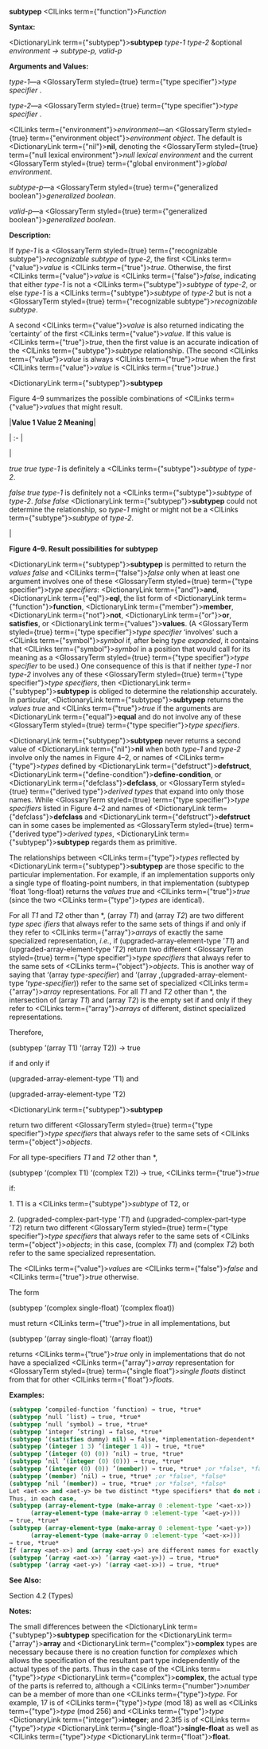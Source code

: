 **subtypep** <ClLinks  term={"function"}><i>Function</i></ClLinks> 



**Syntax:** 



<DictionaryLink  term={"subtypep"}><b>subtypep</b></DictionaryLink> *type-1 type-2* &amp;optional *environment → subtype-p, valid-p* 



**Arguments and Values:** 



*type-1*—a <GlossaryTerm styled={true} term={"type specifier"}><i>type specifier</i></GlossaryTerm> . 



*type-2*—a <GlossaryTerm styled={true} term={"type specifier"}><i>type specifier</i></GlossaryTerm> . 



<ClLinks  term={"environment"}><i>environment</i></ClLinks>—an <GlossaryTerm styled={true} term={"environment object"}><i>environment object</i></GlossaryTerm>. The default is <DictionaryLink  term={"nil"}><b>nil</b></DictionaryLink>, denoting the <GlossaryTerm styled={true} term={"null lexical environment"}><i>null lexical environment</i></GlossaryTerm> and the current <GlossaryTerm styled={true} term={"global environment"}><i>global environment</i></GlossaryTerm>. 



*subtype-p*—a <GlossaryTerm styled={true} term={"generalized boolean"}><i>generalized boolean</i></GlossaryTerm>. 



*valid-p*—a <GlossaryTerm styled={true} term={"generalized boolean"}><i>generalized boolean</i></GlossaryTerm>. 



**Description:** 



If *type-1* is a <GlossaryTerm styled={true} term={"recognizable subtype"}><i>recognizable subtype</i></GlossaryTerm> of *type-2*, the first <ClLinks  term={"value"}><i>value</i></ClLinks> is <ClLinks  term={"true"}><i>true</i></ClLinks>. Otherwise, the first <ClLinks  term={"value"}><i>value</i></ClLinks> is <ClLinks  term={"false"}><i>false</i></ClLinks>, indicating that either *type-1* is not a <ClLinks  term={"subtype"}><i>subtype</i></ClLinks> of *type-2*, or else *type-1* is a <ClLinks  term={"subtype"}><i>subtype</i></ClLinks> of *type-2* but is not a <GlossaryTerm styled={true} term={"recognizable subtype"}><i>recognizable subtype</i></GlossaryTerm>. 



A second <ClLinks  term={"value"}><i>value</i></ClLinks> is also returned indicating the ‘certainty’ of the first <ClLinks  term={"value"}><i>value</i></ClLinks>. If this value is <ClLinks  term={"true"}><i>true</i></ClLinks>, then the first value is an accurate indication of the <ClLinks  term={"subtype"}><i>subtype</i></ClLinks> relationship. (The second <ClLinks  term={"value"}><i>value</i></ClLinks> is always <ClLinks  term={"true"}><i>true</i></ClLinks> when the first <ClLinks  term={"value"}><i>value</i></ClLinks> is <ClLinks  term={"true"}><i>true</i></ClLinks>.)  







<DictionaryLink  term={"subtypep"}><b>subtypep</b></DictionaryLink> 



Figure 4–9 summarizes the possible combinations of <ClLinks  term={"value"}><i>values</i></ClLinks> that might result. 



|**Value 1 Value 2 Meaning**|

| :- |

|<p>*true true type-1* is definitely a <ClLinks  term={"subtype"}><i>subtype</i></ClLinks> of *type-2*. </p><p>*false true type-1* is definitely not a <ClLinks  term={"subtype"}><i>subtype</i></ClLinks> of *type-2*. *false false* <DictionaryLink  term={"subtypep"}><b>subtypep</b></DictionaryLink> could not determine the relationship, so *type-1* might or might not be a <ClLinks  term={"subtype"}><i>subtype</i></ClLinks> of *type-2*.</p>|





**Figure 4–9. Result possibilities for subtypep** 



<DictionaryLink  term={"subtypep"}><b>subtypep</b></DictionaryLink> is permitted to return the *values false* and <ClLinks  term={"false"}><i>false</i></ClLinks> only when at least one argument involves one of these <GlossaryTerm styled={true} term={"type specifier"}><i>type specifiers</i></GlossaryTerm>: <DictionaryLink  term={"and"}><b>and</b></DictionaryLink>, <DictionaryLink  term={"eql"}><b>eql</b></DictionaryLink>, the list form of <DictionaryLink  term={"function"}><b>function</b></DictionaryLink>, <DictionaryLink  term={"member"}><b>member</b></DictionaryLink>, <DictionaryLink  term={"not"}><b>not</b></DictionaryLink>, <DictionaryLink  term={"or"}><b>or</b></DictionaryLink>, **satisfies**, or <DictionaryLink  term={"values"}><b>values</b></DictionaryLink>. (A <GlossaryTerm styled={true} term={"type specifier"}><i>type specifier</i></GlossaryTerm> ‘involves’ such a <ClLinks  term={"symbol"}><i>symbol</i></ClLinks> if, after being *type expanded*, it contains that <ClLinks  term={"symbol"}><i>symbol</i></ClLinks> in a position that would call for its meaning as a <GlossaryTerm styled={true} term={"type specifier"}><i>type specifier</i></GlossaryTerm> to be used.) One consequence of this is that if neither *type-1* nor *type-2* involves any of these <GlossaryTerm styled={true} term={"type specifier"}><i>type specifiers</i></GlossaryTerm>, then <DictionaryLink  term={"subtypep"}><b>subtypep</b></DictionaryLink> is obliged to determine the relationship accurately. In particular, <DictionaryLink  term={"subtypep"}><b>subtypep</b></DictionaryLink> returns the *values true* and <ClLinks  term={"true"}><i>true</i></ClLinks> if the arguments are <DictionaryLink  term={"equal"}><b>equal</b></DictionaryLink> and do not involve any of these <GlossaryTerm styled={true} term={"type specifier"}><i>type specifiers</i></GlossaryTerm>. 



<DictionaryLink  term={"subtypep"}><b>subtypep</b></DictionaryLink> never returns a second value of <DictionaryLink  term={"nil"}><b>nil</b></DictionaryLink> when both *type-1* and *type-2* involve only the names in Figure 4–2, or names of <ClLinks  term={"type"}><i>types</i></ClLinks> defined by <DictionaryLink  term={"defstruct"}><b>defstruct</b></DictionaryLink>, <DictionaryLink  term={"define-condition"}><b>define-condition</b></DictionaryLink>, or <DictionaryLink  term={"defclass"}><b>defclass</b></DictionaryLink>, or <GlossaryTerm styled={true} term={"derived type"}><i>derived types</i></GlossaryTerm> that expand into only those names. While <GlossaryTerm styled={true} term={"type specifier"}><i>type specifiers</i></GlossaryTerm> listed in Figure 4–2 and names of <DictionaryLink  term={"defclass"}><b>defclass</b></DictionaryLink> and <DictionaryLink  term={"defstruct"}><b>defstruct</b></DictionaryLink> can in some cases be implemented as <GlossaryTerm styled={true} term={"derived type"}><i>derived types</i></GlossaryTerm>, <DictionaryLink  term={"subtypep"}><b>subtypep</b></DictionaryLink> regards them as primitive. 



The relationships between <ClLinks  term={"type"}><i>types</i></ClLinks> reflected by <DictionaryLink  term={"subtypep"}><b>subtypep</b></DictionaryLink> are those specific to the particular implementation. For example, if an implementation supports only a single type of floating-point numbers, in that implementation (subtypep ’float ’long-float) returns the *values true* and <ClLinks  term={"true"}><i>true</i></ClLinks> (since the two <ClLinks  term={"type"}><i>types</i></ClLinks> are identical). 



For all *T1* and *T2* other than \*, (array *T1*) and (array *T2*) are two different *type spec ifiers* that always refer to the same sets of things if and only if they refer to <ClLinks  term={"array"}><i>arrays</i></ClLinks> of exactly the same specialized representation, *i.e.*, if (upgraded-array-element-type ’*T1*) and (upgraded-array-element-type ’*T2*) return two different <GlossaryTerm styled={true} term={"type specifier"}><i>type specifiers</i></GlossaryTerm> that always refer to the same sets of <ClLinks  term={"object"}><i>objects</i></ClLinks>. This is another way of saying that ‘(array *type-specifier*) and ‘(array ,(upgraded-array-element-type ’*type-specifier*)) refer to the same set of specialized <ClLinks  term={"array"}><i>array</i></ClLinks> representations. For all *T1* and *T2* other than \*, the intersection of (array *T1*) and (array *T2*) is the empty set if and only if they refer to <ClLinks  term={"array"}><i>arrays</i></ClLinks> of different, distinct specialized representations. 



Therefore, 



(subtypep ’(array T1) ’(array T2)) → true 



if and only if 



(upgraded-array-element-type ’T1) and 



(upgraded-array-element-type ’T2)  







<DictionaryLink  term={"subtypep"}><b>subtypep</b></DictionaryLink> 



return two different <GlossaryTerm styled={true} term={"type specifier"}><i>type specifiers</i></GlossaryTerm> that always refer to the same sets of <ClLinks  term={"object"}><i>objects</i></ClLinks>. 



For all type-specifiers *T1* and *T2* other than \*, 



(subtypep ’(complex T1) ’(complex T2)) → true, <ClLinks  term={"true"}><i>true</i></ClLinks> 



if: 



1\. T1 is a <ClLinks  term={"subtype"}><i>subtype</i></ClLinks> of T2, or 



2\. (upgraded-complex-part-type ’*T1*) and (upgraded-complex-part-type ’*T2*) return two different <GlossaryTerm styled={true} term={"type specifier"}><i>type specifiers</i></GlossaryTerm> that always refer to the same sets of <ClLinks  term={"object"}><i>objects</i></ClLinks>; in this case, (complex *T1*) and (complex *T2*) both refer to the same specialized representation. 



The <ClLinks  term={"value"}><i>values</i></ClLinks> are <ClLinks  term={"false"}><i>false</i></ClLinks> and <ClLinks  term={"true"}><i>true</i></ClLinks> otherwise. 



The form 



(subtypep ’(complex single-float) ’(complex float)) 



must return <ClLinks  term={"true"}><i>true</i></ClLinks> in all implementations, but 



(subtypep ’(array single-float) ’(array float)) 



returns <ClLinks  term={"true"}><i>true</i></ClLinks> only in implementations that do not have a specialized <ClLinks  term={"array"}><i>array</i></ClLinks> representation for <GlossaryTerm styled={true} term={"single float"}><i>single floats</i></GlossaryTerm> distinct from that for other <ClLinks  term={"float"}><i>floats</i></ClLinks>. 



**Examples:**
```lisp
(subtypep ’compiled-function ’function) → true, *true* 
(subtypep ’null ’list) → true, *true* 
(subtypep ’null ’symbol) → true, *true* 
(subtypep ’integer ’string) → false, *true* 
(subtypep ’(satisfies dummy) nil) → false, *implementation-dependent* 
(subtypep ’(integer 1 3) ’(integer 1 4)) → true, *true* 
(subtypep ’(integer (0) (0)) ’nil) → true, *true* 
(subtypep ’nil ’(integer (0) (0))) → true, *true* 
(subtypep ’(integer (0) (0)) ’(member)) → true, *true* ;or *false*, *false* 
(subtypep ’(member) ’nil) → true, *true* ;or *false*, *false* 
(subtypep ’nil ’(member)) → true, *true* ;or *false*, *false* 
Let <aet-x> and <aet-y> be two distinct *type specifiers* that do not always refer to the same sets of *objects* in a given implementation, but for which **make-array**, will return an *object* of the same *array type*. 
Thus, in each case, 
(subtypep (array-element-type (make-array 0 :element-type ’<aet-x>)) 
	  (array-element-type (make-array 0 :element-type ’<aet-y>))) 
→ true, *true*  
(subtypep (array-element-type (make-array 0 :element-type ’<aet-y>)) 
	  (array-element-type (make-array 0 :element-type ’<aet-x>))) 
→ true, *true* 
If (array <aet-x>) and (array <aet-y>) are different names for exactly the same set of *objects*, these names should always refer to the same sets of *objects*. That implies that the following set of tests are also true: 
(subtypep ’(array <aet-x>) ’(array <aet-y>)) → true, *true* 
(subtypep ’(array <aet-y>) ’(array <aet-x>)) → true, *true* 
```
**See Also:** 



Section 4.2 (Types) 



**Notes:** 



The small differences between the <DictionaryLink  term={"subtypep"}><b>subtypep</b></DictionaryLink> specification for the <DictionaryLink  term={"array"}><b>array</b></DictionaryLink> and <DictionaryLink  term={"complex"}><b>complex</b></DictionaryLink> types are necessary because there is no creation function for *complexes* which allows the specification of the resultant part type independently of the actual types of the parts. Thus in the case of the <ClLinks  term={"type"}><i>type</i></ClLinks> <DictionaryLink  term={"complex"}><b>complex</b></DictionaryLink>, the actual type of the parts is referred to, although a <ClLinks  term={"number"}><i>number</i></ClLinks> can be a member of more than one <ClLinks  term={"type"}><i>type</i></ClLinks>. For example, 17 is of <ClLinks  term={"type"}><i>type</i></ClLinks> (mod 18) as well as <ClLinks  term={"type"}><i>type</i></ClLinks> (mod 256) and <ClLinks  term={"type"}><i>type</i></ClLinks> <DictionaryLink  term={"integer"}><b>integer</b></DictionaryLink>; and 2.3f5 is of <ClLinks  term={"type"}><i>type</i></ClLinks> <DictionaryLink  term={"single-float"}><b>single-float</b></DictionaryLink> as well as <ClLinks  term={"type"}><i>type</i></ClLinks> <DictionaryLink  term={"float"}><b>float</b></DictionaryLink>. 



